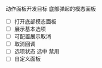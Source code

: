 动作面板开发目标
底部弹起的模态面板

- [ ] 打开底部模态面板
- [ ] 展示基本选项
- [ ] 可配置展示取消
- [ ] 取消回调
- [ ] 选项状态 选中 禁用
- [ ] 自定义面板